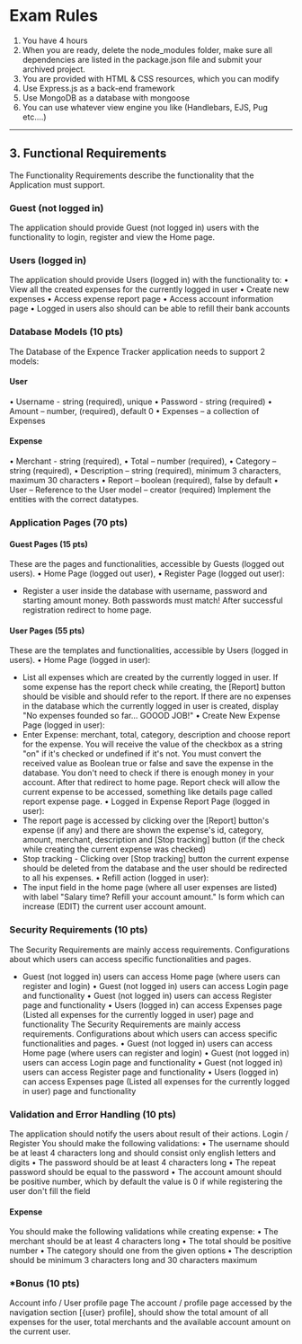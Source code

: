 # Exam Rules

1.	You have 4 hours 
2.	When you are ready, delete the node_modules folder, make sure all dependencies are listed in the package.json file and submit your archived project.
3.	You are provided with HTML & CSS resources, which you can modify 
4.	Use Express.js as a back-end framework
5.	Use MongoDB as a database with mongoose
6.	You can use whatever view engine you like (Handlebars, EJS, Pug etc.…)

---------------------------------------------------------------------------------------------------------------------------------------------------------------------------

## 3.	Functional Requirements

The Functionality Requirements describe the functionality that the Application must support.



### Guest (not logged  in)
The application should provide Guest (not logged in) users with the functionality to login, register and view the Home page.

### Users (logged in)
The application should provide Users (logged in) with the functionality to:
•	View all the created expenses for the currently logged in user
•	Create new expenses
•	Access expense report page
•	Access account information page
•	Logged in users also should can be able to refill their bank accounts

### Database Models (10 pts)
The Database of the Expence Tracker application needs to support 2 models:

#### User
•	Username - string (required), unique
•	Password - string (required)
•	Amount – number, (required), default 0
•	Expenses – a collection of Expenses 

#### Expense
•	Merchant - string (required), 
•	Total – number (required),
•	Category – string (required),
•	Description – string (required), minimum 3 characters, maximum 30 characters
•	Report – boolean (required), false by default
•	User – Reference to the User model – creator (required)
Implement the entities with the correct datatypes.

### Application Pages (70 pts)

#### Guest Pages (15 pts)
These are the pages and functionalities, accessible by Guests (logged out users).
•	Home Page (logged out user), 
•	Register Page (logged out user):
 - Register a user inside the database with username, password and starting amount money. 
  Both passwords must match! After successful registration redirect to home page.

#### User Pages (55 pts)
These are the templates and functionalities, accessible by Users (logged in users).
•	Home Page (logged in user):
 - List all expenses which are created by the currently logged in user. If some expense has the report check while creating, 
  the [Report] button should be visible and should refer to the report. If there are no expenses in the database which the currently logged in user is created,
   display "No expenses founded so far... GOOOD JOB!"
•	Create New Expense Page (logged in user):
- Enter Expense: merchant, total, category, description and choose report for the expense. You will receive the value of the checkbox as a string "on" if it's checked or undefined if it's not. You must convert the received value as Boolean true or false and save the expense in the database. You don't need to check if there is enough money in your account. After that redirect to home page.
Report check will allow the current expense to be accessed, something like details page called report expense page.
•	Logged in Expense Report Page (logged in user):
- The report page is accessed by clicking over the [Report] button's expense (if any) and there are shown the expense's id, category, amount, merchant, description and [Stop tracking] button (if the check while creating the current expense was checked)
- Stop tracking - Clicking over [Stop tracking] button the current expense should be deleted from the database and the user should be redirected to all his expenses.
•	Refill action (logged in user):
- The input field in the home page (where all user expenses are listed) with label "Salary time? Refill your account amount." Is form which can increase (EDIT) the current user account amount.

### Security Requirements (10 pts)
The Security Requirements are mainly access requirements. Configurations about which users can access specific functionalities and pages.
*	Guest (not logged in) users can access Home page (where users can register and login)
•	Guest (not logged in) users can access Login page and functionality
•	Guest (not logged in) users can access Register page and functionality
•	Users (logged in) can access Expenses page (Listed all expenses for the currently logged in user) page and functionality
The Security Requirements are mainly access requirements. Configurations about which users can access specific functionalities and pages.
•	Guest (not logged in) users can access Home page (where users can register and login)
•	Guest (not logged in) users can access Login page and functionality
•	Guest (not logged in) users can access Register page and functionality
•	Users (logged in) can access Expenses page (Listed all expenses for the currently logged in user) page and functionality

###	Validation and Error Handling (10 pts)
The application should notify the users about result of their actions.
Login / Register
You should make the following validations:
•	The username should be at least 4 characters long and should consist only english letters and digits
•	The password should be at least 4 characters long
•	The repeat password should be equal to the password
•	The account amount  should be positive number, which by default the value is 0 if while registering the user don't fill the field

#### Expense
You should make the following validations while creating expense:
•	The merchant should be at least 4 characters long
•	The total should be positive number
•	The category should one from the given options
•	The description should be minimum 3 characters long and 30 characters maximum

### *Bonus (10 pts)
Account info / User profile page
The account / profile page accessed by the navigation section [{user} profile], should show the total amount of all expenses for the user, total merchants and the available account amount on the current user.

